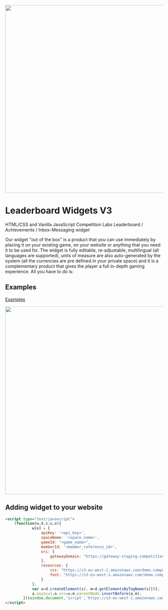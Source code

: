 <p align="center">
    <img width="600" src="https://www.competitionlabs.com/wp-content/uploads/2020/01/Logo-v4.svg"><br/>
</p>

# Leaderboard Widgets V3

HTML/CSS and Vanilla JavaScript Competition Labs Leaderboard / Achievements / Inbox-Messaging widget

Our widget "out of the box" is a product that you can use immediately by placing it on your existing game, on your website or anything that you need it to be used for. The widget is fully editable, re-adjustable, multilingual (all languages are supported), units of measure are also auto-generated by the system (all the currencies are pre defined in your private space) and it is a complementary product that gives the player a full in-depth gaming experience. All you have to do is:

## Examples
[Examples](https://s3-eu-west-1.amazonaws.com/demo.competitionlabs.com/_widgets/examples/leaderboard_v3.html)


<p align="center">
    <img width="600" src="https://s3-eu-west-1.amazonaws.com/demo.competitionlabs.com/_widgets/widget_example.gif"><br/>
</p>

## Adding widget to your website
```html
<script type="text/javascript">
	(function(w,d,s,u,o){
    		w[o] = {
    			apiKey: '<api_key>',
    			spaceName: '<space_name>',
    			gameId: "<game_name>",
    			memberId: '<member_reference_id>',
    			uri: {
    				gatewayDomain: "https://gateway-staging.competitionlabs.com"
    			},
    			resources: {
    				css: "https://s3-eu-west-1.amazonaws.com/demo.competitionlabs.com/_widgets/leaderboard_v3/css/style.css",
    				font: "https://s3-eu-west-1.amazonaws.com/demo.competitionlabs.com/_widgets/leaderboard_v3/css/fonts.css"
    			}
    		};
    		var a=d.createElement(s), m=d.getElementsByTagName(s)[0];
    		a.async=1;a.src=u;m.parentNode.insertBefore(a,m);
    	})(window,document,'script','https://s3-eu-west-1.amazonaws.com/demo.competitionlabs.com/_widgets/leaderboard_v3/javascript/leaderboard.v3.js',"_CLLBV3Opt");
</script>
```